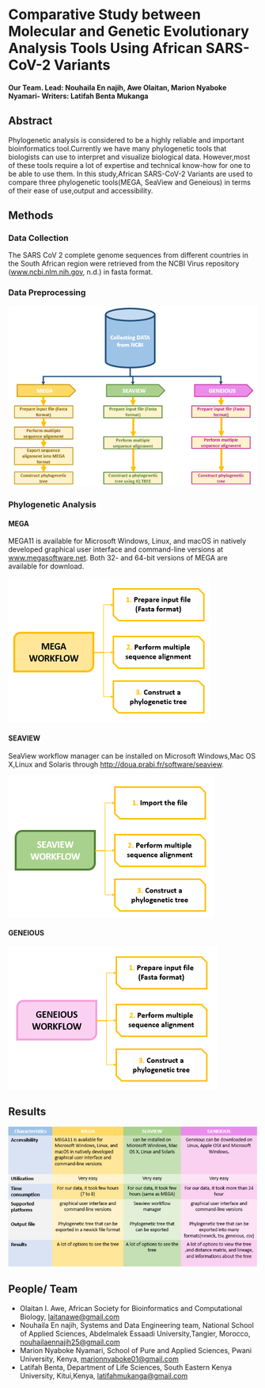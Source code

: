 # Comparative Study between Molecular and Genetic Evolutionary Analysis Tools Using African SARS-CoV-2 Variants
#### Our Team. Lead: Nouhaila En najih, Awe Olaitan, Marion Nyaboke Nyamari- Writers: Latifah Benta Mukanga

## Abstract
Phylogenetic analysis is considered to be a highly reliable and important bioinformatics tool.Currently we have many phylogenetic tools that biologists can use to interpret and visualize biological data. However,most of these tools require a lot of expertise and technical know-how for one to be able to use them. In this study,African SARS-CoV-2 Variants are used to compare three phylogenetic tools(MEGA, SeaView and Geneious) in terms of their ease of use,output and accessibility.

## Methods
### Data Collection

The SARS CoV 2 complete genome  sequences from different countries in the South African region were retrieved from the NCBI Virus repository (www.ncbi.nlm.nih.gov, n.d.) in fasta format.

### Data Preprocessing

![GeneralWorkflow](figures/workflow.PNG)


### Phylogenetic Analysis

#### MEGA

MEGA11 is available for Microsoft Windows, Linux, and macOS in natively developed graphical user interface and command-line versions at www.megasoftware.net.  Both 32- and 64-bit versions of MEGA are available for download.

![MEGAWorkflow](figures/workflow_mega.PNG)


#### SEAVIEW

SeaView workflow manager can be installed on Microsoft Windows,Mac OS X,Linux and Solaris through  http://doua.prabi.fr/software/seaview.


![SEAVIEWWorkflow](figures/workflow_seaview.PNG)

#### GENEIOUS

![GENEIOUSWorkflow](figures/workflow_geneious.PNG)

## Results

![Results](figures/Results.PNG) 

## People/ Team
* Olaitan I. Awe, African Society for Bioinformatics and Computational Biology, laitanawe@gmail.com
* Nouhaila En najih, Systems and Data Engineering team, National School of Applied Sciences, Abdelmalek Essaadi University,Tangier, Morocco, nouhailaennajih25@gmail.com
* Marion Nyaboke Nyamari, School of Pure and Applied Sciences, Pwani University, Kenya, marionnyaboke01@gmail.com
* Latifah Benta, Department of Life Sciences, South Eastern Kenya University, Kitui,Kenya, latifahmukanga@gmail.com

